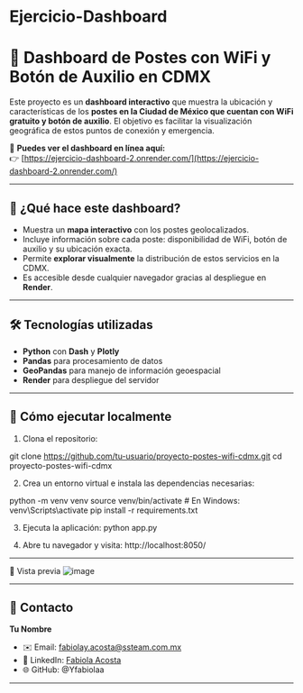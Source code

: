 # Ejercicio-Dashboard
# 📡 Dashboard de Postes con WiFi y Botón de Auxilio en CDMX

Este proyecto es un **dashboard interactivo** que muestra la ubicación y características de los **postes en la Ciudad de México que cuentan con WiFi gratuito y botón de auxilio**. El objetivo es facilitar la visualización geográfica de estos puntos de conexión y emergencia.

🔗 **Puedes ver el dashboard en línea aquí:**  
👉 [https://ejercicio-dashboard-2.onrender.com/](https://ejercicio-dashboard-2.onrender.com/)

---

## 🚀 ¿Qué hace este dashboard?

- Muestra un **mapa interactivo** con los postes geolocalizados.
- Incluye información sobre cada poste: disponibilidad de WiFi, botón de auxilio y su ubicación exacta.
- Permite **explorar visualmente** la distribución de estos servicios en la CDMX.
- Es accesible desde cualquier navegador gracias al despliegue en **Render**.

---

## 🛠️ Tecnologías utilizadas

- **Python** con **Dash** y **Plotly**
- **Pandas** para procesamiento de datos
- **GeoPandas** para manejo de información geoespacial
- **Render** para despliegue del servidor

---

## 📌 Cómo ejecutar localmente

1. Clona el repositorio:

git clone https://github.com/tu-usuario/proyecto-postes-wifi-cdmx.git
cd proyecto-postes-wifi-cdmx

2. Crea un entorno virtual e instala las dependencias necesarias:

python -m venv venv
source venv/bin/activate  # En Windows: venv\Scripts\activate
pip install -r requirements.txt

3. Ejecuta la aplicación:
python app.py

4. Abre tu navegador y visita:
http://localhost:8050/
-----------
👀 Vista previa
![image](https://github.com/user-attachments/assets/d3ada289-6b5a-4369-9b3f-fcacba18b206)

--------
## 📧 Contacto  
**Tu Nombre**  
- ✉️ Email: fabiolay.acosta@ssteam.com.mx
- 🔗 LinkedIn: [Fabiola Acosta]( https://www.linkedin.com/in/yetlanetzi-fabiola-a-b94a942a4?utm_source=share&utm_campaign=share_via&utm_content=profile&utm_medium=android_app)
- 🌐 GitHub: @Yfabiolaa

---

